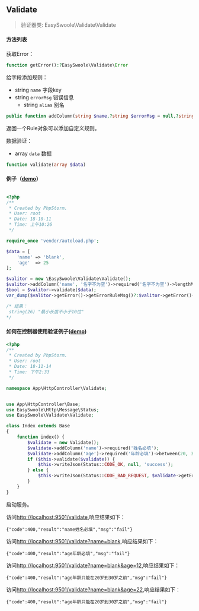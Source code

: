 ## Validate

> 验证器类: EasySwoole\Validate\Validate

#### 方法列表

获取Error：

```php
function getError():?EasySwoole\Validate\Error
```

给字段添加规则：

- string `name`         字段key
- string `errorMsg`     错误信息
    - string `alias`    别名

```php
public function addColumn(string $name,?string $errorMsg = null,?string $alias = null):EasySwoole\Validate\Rule
```

返回一个Rule对象可以添加自定义规则。

数据验证：

- array `data` 数据

```php
function validate(array $data)
```

#### 例子（[demo](https://github.com/easy-swoole/demo/tree/3.x/CliExample/validate.php)）

```php

<?php
/**
 * Created by PhpStorm.
 * User: root
 * Date: 18-10-11
 * Time: 上午10:26
 */

require_once 'vendor/autoload.php';

$data = [
    'name' => 'blank',
    'age'  => 25
];

$valitor = new \EasySwoole\Validate\Validate();
$valitor->addColumn('name', '名字不为空')->required('名字不为空')->lengthMin(10,'最小长度不小于10位');
$bool = $valitor->validate($data);
var_dump($valitor->getError()->getErrorRuleMsg()?:$valitor->getError()->getColumnErrorMsg());

/* 结果：
 string(26) "最小长度不小于10位"
*/
```

#### 如何在控制器使用验证例子([demo](https://github.com/easy-swoole/demo/tree/3.x/App/HttpController/Validate/Index.php))

```php
<?php
/**
 * Created by PhpStorm.
 * User: root
 * Date: 18-11-14
 * Time: 下午2:33
 */

namespace App\HttpController\Validate;


use App\HttpController\Base;
use EasySwoole\Http\Message\Status;
use EasySwoole\Validate\Validate;

class Index extends Base
{
    function index() {
        $validate = new Validate();
        $validate->addColumn('name')->required('姓名必填');
        $validate->addColumn('age')->required('年龄必填')->between(20, 30, '年轻只能在20岁到30岁之前');
        if ($this->validate($validate)) {
            $this->writeJson(Status::CODE_OK, null, 'success');
        } else {
            $this->writeJson(Status::CODE_BAD_REQUEST, $validate->getError()->__toString(), 'fail');
        }
    }
}
```

启动服务。

访问<http://localhost:9501/validate>,响应结果如下：

```
{"code":400,"result":"name姓名必填","msg":"fail"}
```

访问<http://localhost:9501/validate?name=blank>,响应结果如下：

```
{"code":400,"result":"age年龄必填","msg":"fail"}
```

访问<http://localhost:9501/validate?name=blank&age=12>,响应结果如下：

```
{"code":400,"result":"age年龄只能在20岁到30岁之前","msg":"fail"}
```

访问<http://localhost:9501/validate?name=blank&age=22>,响应结果如下：

```
{"code":400,"result":"age年龄只能在20岁到30岁之前","msg":"fail"}
```
